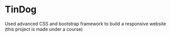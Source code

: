 # TinDog 
Used advanced CSS and bootstrap framework to build a responsive website (this project is made under a course)
